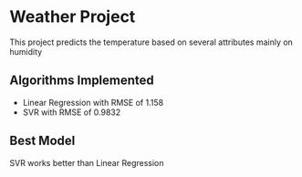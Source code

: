 # Weather Project
This project predicts the temperature based on several attributes mainly on humidity

## Algorithms Implemented 
<ul>
	<li>Linear Regression with RMSE of 1.158</li>
	<li>SVR with RMSE of 0.9832</li>
</ul>

## Best Model 
SVR works better than Linear Regression 

